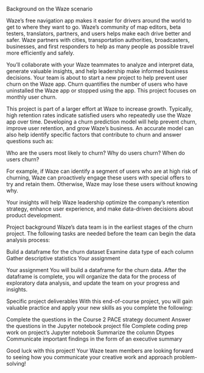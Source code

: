Background on the Waze scenario

Waze’s free navigation app makes it easier for drivers around the world to get to where they want to go. Waze’s community of map editors, beta testers, translators, partners, and users helps make each drive better and safer. Waze partners with cities, transportation authorities, broadcasters, businesses, and first responders to help as many people as possible travel more efficiently and safely.

You’ll collaborate with your Waze teammates to analyze and interpret data, generate valuable insights, and help leadership make informed business decisions. Your team is about to start a new project to help prevent user churn on the Waze app. Churn quantifies the number of users who have uninstalled the Waze app or stopped using the app. This project focuses on monthly user churn. 

This project is part of a larger effort at Waze to increase growth. Typically, high retention rates indicate satisfied users who repeatedly use the Waze app over time. Developing a churn prediction model will help prevent churn, improve user retention, and grow Waze’s business. An accurate model can also help identify specific factors that contribute to churn and answer questions such as: 

Who are the users most likely to churn?
Why do users churn? 
When do users churn? 

For example, if Waze can identify a segment of users who are at high risk of churning, Waze can proactively engage these users with special offers to try and retain them. Otherwise, Waze may lose these users without knowing why. 

Your insights will help Waze leadership optimize the company’s retention strategy, enhance user experience, and make data-driven decisions about product development.

Project background
Waze’s data team is in the earliest stages of the churn project. The following tasks are needed before the team can begin the data analysis process:

Build a dataframe for the churn dataset
Examine data type of each column
Gather descriptive statistics
Your assignment

Your assignment
You will build a dataframe for the churn data. After the dataframe is complete, you will organize the data for the process of exploratory data analysis, and update the team on your progress and insights.


Specific project deliverables
With this end-of-course project, you will gain valuable practice and apply your new skills as you complete the following:

Complete the questions in the Course 2 PACE strategy document
Answer the questions in the Jupyter notebook project file
Complete coding prep work on project’s Jupyter notebook
Summarize the column Dtypes
Communicate important findings in the form of an executive summary  

Good luck with this project! Your Waze team members are looking forward to seeing how you communicate your creative work and approach problem-solving!
